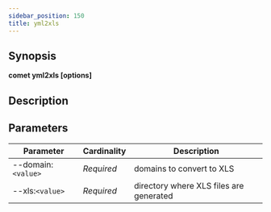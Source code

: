 ```yaml
---
sidebar_position: 150
title: yml2xls
---
```



## Synopsis

**comet yml2xls [options]**

## Description


## Parameters

Parameter|Cardinality|Description
---|---|---
--domain:`<value>`|*Required*|domains to convert to XLS
--xls:`<value>`|*Required*|directory where XLS files are generated
